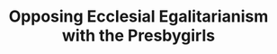 ---
title: "Opposing Ecclesial Egalitarianism with the Presbygirls"
episode: 
podcast: "Presbycast"
release_date: 2023-08-15
audio: https://overcast.fm/+G0O_Q2Icc
youtube: https://www.youtube.com/watch?v=rI8ejYyWhD0
tags: 
- egalitarianism
- evangelicalism
- PCA
- Presbycast
- Presbygirls
---
